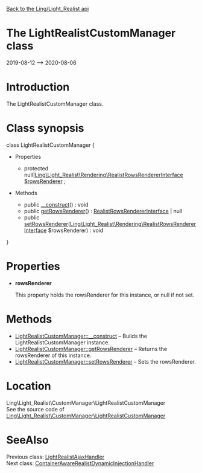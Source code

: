 [Back to the Ling/Light_Realist api](https://github.com/lingtalfi/Light_Realist/blob/master/doc/api/Ling/Light_Realist.md)



The LightRealistCustomManager class
================
2019-08-12 --> 2020-08-06






Introduction
============

The LightRealistCustomManager class.



Class synopsis
==============


class <span class="pl-k">LightRealistCustomManager</span>  {

- Properties
    - protected null|[Ling\Light_Realist\Rendering\RealistRowsRendererInterface](https://github.com/lingtalfi/Light_Realist/blob/master/doc/api/Ling/Light_Realist/Rendering/RealistRowsRendererInterface.md) [$rowsRenderer](#property-rowsRenderer) ;

- Methods
    - public [__construct](https://github.com/lingtalfi/Light_Realist/blob/master/doc/api/Ling/Light_Realist/CustomManager/LightRealistCustomManager/__construct.md)() : void
    - public [getRowsRenderer](https://github.com/lingtalfi/Light_Realist/blob/master/doc/api/Ling/Light_Realist/CustomManager/LightRealistCustomManager/getRowsRenderer.md)() : [RealistRowsRendererInterface](https://github.com/lingtalfi/Light_Realist/blob/master/doc/api/Ling/Light_Realist/Rendering/RealistRowsRendererInterface.md) | null
    - public [setRowsRenderer](https://github.com/lingtalfi/Light_Realist/blob/master/doc/api/Ling/Light_Realist/CustomManager/LightRealistCustomManager/setRowsRenderer.md)([Ling\Light_Realist\Rendering\RealistRowsRendererInterface](https://github.com/lingtalfi/Light_Realist/blob/master/doc/api/Ling/Light_Realist/Rendering/RealistRowsRendererInterface.md) $rowsRenderer) : void

}




Properties
=============

- <span id="property-rowsRenderer"><b>rowsRenderer</b></span>

    This property holds the rowsRenderer for this instance, or null if not set.
    
    



Methods
==============

- [LightRealistCustomManager::__construct](https://github.com/lingtalfi/Light_Realist/blob/master/doc/api/Ling/Light_Realist/CustomManager/LightRealistCustomManager/__construct.md) &ndash; Builds the LightRealistCustomManager instance.
- [LightRealistCustomManager::getRowsRenderer](https://github.com/lingtalfi/Light_Realist/blob/master/doc/api/Ling/Light_Realist/CustomManager/LightRealistCustomManager/getRowsRenderer.md) &ndash; Returns the rowsRenderer of this instance.
- [LightRealistCustomManager::setRowsRenderer](https://github.com/lingtalfi/Light_Realist/blob/master/doc/api/Ling/Light_Realist/CustomManager/LightRealistCustomManager/setRowsRenderer.md) &ndash; Sets the rowsRenderer.





Location
=============
Ling\Light_Realist\CustomManager\LightRealistCustomManager<br>
See the source code of [Ling\Light_Realist\CustomManager\LightRealistCustomManager](https://github.com/lingtalfi/Light_Realist/blob/master/CustomManager/LightRealistCustomManager.php)



SeeAlso
==============
Previous class: [LightRealistAjaxHandler](https://github.com/lingtalfi/Light_Realist/blob/master/doc/api/Ling/Light_Realist/AjaxHandler/LightRealistAjaxHandler.md)<br>Next class: [ContainerAwareRealistDynamicInjectionHandler](https://github.com/lingtalfi/Light_Realist/blob/master/doc/api/Ling/Light_Realist/DynamicInjection/ContainerAwareRealistDynamicInjectionHandler.md)<br>
